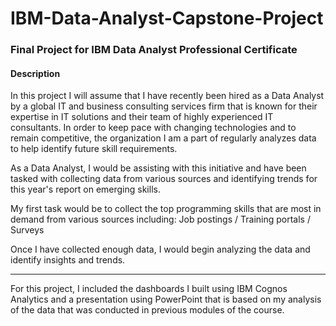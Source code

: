 # IBM-Data-Analyst-Capstone-Project
### Final Project for IBM Data Analyst Professional Certificate

#### Description
In this project I will assume that I have recently been hired as a Data Analyst by a global IT and business consulting services firm that is known for their expertise in IT solutions and their team of highly experienced IT consultants. In order to keep pace with changing technologies and to remain competitive, the organization I am a part of regularly analyzes data to help identify future skill requirements.

As a Data Analyst, I would be assisting with this initiative and have been tasked with collecting data from various sources and identifying trends for this year's report on emerging skills.

My first task would be to collect the top programming skills that are most in demand from various sources including: Job postings / Training portals / Surveys

Once I have collected enough data, I would begin analyzing the data and identify insights and trends.

---------------------------------------------------------------------------

For this project, I included the dashboards I built using IBM Cognos Analytics and a presentation using PowerPoint that is based on my analysis of the data that was conducted in previous modules of the course. 
